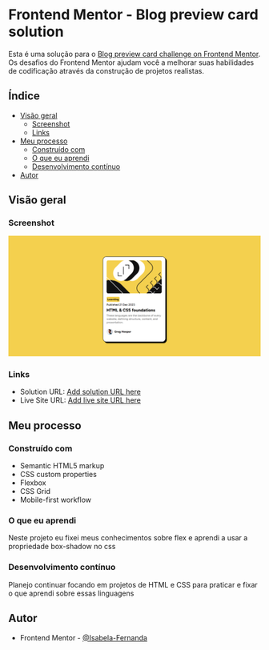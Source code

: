 # Frontend Mentor - Blog preview card solution

Esta é uma solução para o [Blog preview card challenge on Frontend Mentor](https://www.frontendmentor.io/challenges/blog-preview-card-ckPaj01IcS). Os desafios do Frontend Mentor ajudam você a melhorar suas habilidades de codificação através da construção de projetos realistas. 

## Índice

- [Visão geral](#visão-geral)
  - [Screenshot](#screenshot)
  - [Links](#links)
- [Meu processo](#meu-processo)
  - [Construído com](#construído-com)
  - [O que eu aprendi](#o-que-eu-aprendi)
  - [Desenvolvimento contínuo](#desenvolvimento-contínuo)
- [Autor](#autor)

## Visão geral

### Screenshot

![](./design/solucao.png)

### Links

- Solution URL: [Add solution URL here](https://your-solution-url.com)
- Live Site URL: [Add live site URL here](https://your-live-site-url.com)

## Meu processo

### Construído com

- Semantic HTML5 markup
- CSS custom properties
- Flexbox
- CSS Grid
- Mobile-first workflow

### O que eu aprendi

Neste projeto eu fixei meus conhecimentos sobre flex e aprendi a usar a propriedade box-shadow no css


### Desenvolvimento contínuo

Planejo continuar focando em projetos de HTML e CSS para praticar e fixar o que aprendi sobre essas linguagens

## Autor

- Frontend Mentor - [@Isabela-Fernanda](https://www.frontendmentor.io/profile/Isabela-Fernanda)